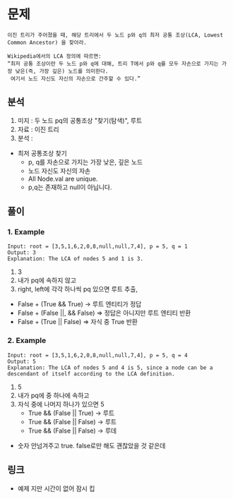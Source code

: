 # 문제

~~~text
이진 트리가 주어졌을 때, 해당 트리에서 두 노드 p와 q의 최저 공통 조상(LCA, Lowest Common Ancestor) 을 찾아라.

Wikipedia에서의 LCA 정의에 따르면:
“최저 공통 조상이란 두 노드 p와 q에 대해, 트리 T에서 p와 q를 모두 자손으로 가지는 가장 낮은(즉, 가장 깊은) 노드를 의미한다. 
 여기서 노드 자신도 자신의 자손으로 간주할 수 있다.”
~~~

## 분석

1. 미지 : 두 노드 pq의 공통조상 "찾기(탐색)", 루트
2. 자료 : 이진 트리
3. 분석 :

- 최저 공통조상 찾기
    - p, q를 자손으로 가지는 가장 낮은, 깊은 노드
    - 노드 자신도 자신의 자손
    - All Node.val are unique.
    - p,q는 존재하고 null이 아닙니다.

## 풀이

### 1. Example

~~~text
Input: root = [3,5,1,6,2,0,8,null,null,7,4], p = 5, q = 1
Output: 3
Explanation: The LCA of nodes 5 and 1 is 3.
~~~

1. 3
2. 내가 pq에 속하지 않고
3. right, left에 각각 하나씩 pq 있으면 루트 추출,

- False + (True && True) -> 루트 엔티티가 정답
- False + (False ||, && False) => 정답은 아니지만 루트 엔티티 반환
- False + (True || False) => 자식 중 True 반환

### 2. Example

~~~text
Input: root = [3,5,1,6,2,0,8,null,null,7,4], p = 5, q = 4
Output: 5
Explanation: The LCA of nodes 5 and 4 is 5, since a node can be a descendant of itself according to the LCA definition.
~~~

1. 5
2. 내가 pq에 중 하나에 속하고
3. 자식 중에 나머지 하나가 있으면 5
    - True && (False || True) -> 루트
    - True && (False ||  False) -> 루트
    - True && (False || False) -> 루데
   


- 숫자 안넘겨주고 true. false로만 해도 괜찮았을 것 같은데
## 링크

- 예제 지만 시간이 없어 잠시 킵